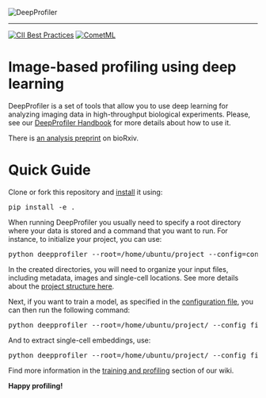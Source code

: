 ![DeepProfiler](figures/logo/banner.png)

-----------------

[![CII Best Practices](https://bestpractices.coreinfrastructure.org/projects/1966/badge)](https://bestpractices.coreinfrastructure.org/projects/1966)
[![CometML](https://img.shields.io/badge/comet.ml-track-brightgreen.svg)](https://www.comet.ml)

# Image-based profiling using deep learning 

DeepProfiler is a set of tools that allow you to use deep learning for analyzing imaging data in high-throughput biological experiments. 
Please, see our [DeepProfiler Handbook](https://cytomining.github.io/DeepProfiler-handbook/) for more details about how to use it.

There is [an analysis preprint](https://doi.org/10.1101/2022.08.12.503783) on bioRxiv. 

# Quick Guide 

Clone or fork this repository and [install](https://github.com/broadinstitute/DeepProfiler/wiki/1.-Installing-DeepProfiler) it using:
<pre>
pip install -e .
</pre>

When running DeepProfiler you usually need to specify a root directory where your data is stored and a command that you want to run. 
For instance, to initialize your project, you can use:
<pre>
python deepprofiler --root=/home/ubuntu/project --config=config.json setup
</pre>
In the created directories, you will need to organize your input files, including metadata, images and single-cell locations. 
See more details about the [project structure here](https://github.com/broadinstitute/DeepProfiler/wiki/2.-Project-structure).

Next, if you want to train a model, as specified in the [configuration file](https://github.com/broadinstitute/DeepProfiler/wiki/3.-The-configuration-file), you can then run the following command:

<pre>
python deepprofiler --root=/home/ubuntu/project/ --config filename.json train
</pre>

And to extract single-cell embeddings, use:

<pre>
python deepprofiler --root=/home/ubuntu/project/ --config filename.json profile
</pre>

Find more information in the [training and profiling](https://github.com/broadinstitute/DeepProfiler/wiki/4.-Training-and-Profiling) section of our wiki.


**Happy profiling!**
